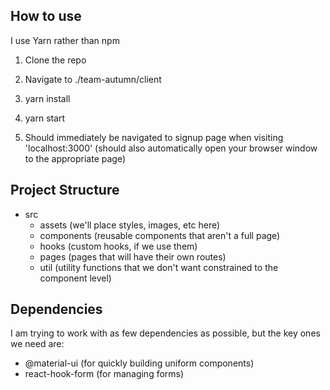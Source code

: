 ## How to use

I use Yarn rather than npm

1. Clone the repo

2. Navigate to ./team-autumn/client

3. yarn install

4. yarn start

5. Should immediately be navigated to signup page when visiting 'localhost:3000' (should also automatically open your browser window to the appropriate page)

## Project Structure

- src
  - assets (we'll place styles, images, etc here)
  - components (reusable components that aren't a full page)
  - hooks (custom hooks, if we use them)
  - pages (pages that will have their own routes)
  - util (utility functions that we don't want constrained to the component level)

## Dependencies

I am trying to work with as few dependencies as possible, but the key ones we need are:

- @material-ui (for quickly building uniform components)
- react-hook-form (for managing forms)
